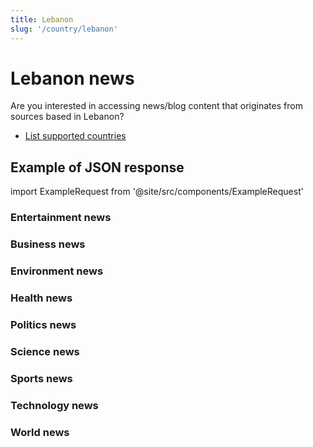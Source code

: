 ```yaml
---
title: Lebanon
slug: '/country/lebanon'
---
```


# Lebanon news

Are you interested in accessing news/blog content that originates from sources based in Lebanon?

- [List supported countries](/get-articles/countries)

## Example of JSON response

import ExampleRequest from '@site/src/components/ExampleRequest'

### Entertainment news
<ExampleRequest url="https://apitube.io/v1/news/articles?limit=2&category=news/Arts_and_Entertainment&country=lb"></ExampleRequest>

### Business news
<ExampleRequest url="https://apitube.io/v1/news/articles?limit=2&category=news/Business&country=lb"></ExampleRequest>

### Environment news
<ExampleRequest url="https://apitube.io/v1/news/articles?limit=2&category=news/Environment&country=lb"></ExampleRequest>

### Health news
<ExampleRequest url="https://apitube.io/v1/news/articles?limit=2&category=news/Health&country=lb"></ExampleRequest>

### Politics news
<ExampleRequest url="https://apitube.io/v1/news/articles?limit=2&category=news/Politics&country=lb"></ExampleRequest>

### Science news
<ExampleRequest url="https://apitube.io/v1/news/articles?limit=2&category=news/Science&country=lb"></ExampleRequest>

### Sports news
<ExampleRequest url="https://apitube.io/v1/news/articles?limit=2&category=news/Sports&country=lb"></ExampleRequest>

### Technology news
<ExampleRequest url="https://apitube.io/v1/news/articles?limit=2&category=news/Technology&country=lb"></ExampleRequest>

### World news
<ExampleRequest url="https://apitube.io/v1/news/articles?limit=2&category=news/World&country=lb"></ExampleRequest>
